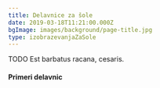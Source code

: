 ```yaml
---
title: Delavnice za šole
date: 2019-03-18T11:21:00.000Z
bgImage: images/background/page-title.jpg
type: izobrazevanjaZaSole
---
```

TODO Est barbatus racana, cesaris.

#### Primeri delavnic
